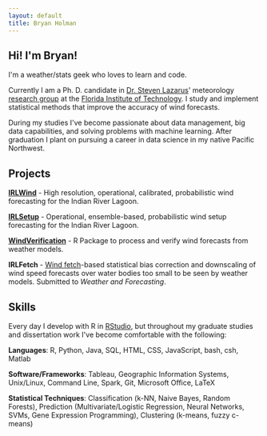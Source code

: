 ```yaml
---
layout: default
title: Bryan Holman
---
```


## Hi! I'm Bryan!

I'm a weather/stats geek who loves to learn and code.

Currently I am a Ph. D. candidate in [Dr. Steven Lazarus](http://www.fit.edu/faculty/profiles/profile.php?value=65)' meteorology [research group](http://coe.fit.edu/dmes/meteorology/research.php) at the [Florida Institute of Technology](http://www.fit.edu/). I study and implement statistical methods that improve the accuracy of wind forecasts.

During my studies I've become passionate about data management, big data capabilities, and solving problems with machine learning. After graduation I plant on pursuing a career in data science in my native Pacific Northwest.

## Projects

[**IRLWind**](https://github.com/bhlmn/IRLWind) - High resolution, operational, calibrated, probabilistic wind forecasting for the Indian River Lagoon.

[**IRLSetup**](https://bhlmn.github.io/IRLSetup/) - Operational, ensemble-based, probabilistic wind setup forecasting for the Indian River Lagoon.

[**WindVerification**](https://github.com/bhlmn/WindVerification) - R Package to process and verify wind forecasts from weather models.

**IRLFetch** - [Wind fetch](https://en.wikipedia.org/wiki/Fetch_(geography))-based statistical bias correction and downscaling of wind speed forecasts over water bodies too small to be seen by weather models. Submitted to _Weather and Forecasting_.

## Skills

Every day I develop with R in [RStudio](https://www.rstudio.com/), but throughout my graduate studies and dissertation work I've become comfortable with the following:

**Languages**: R, Python, Java, SQL, HTML, CSS, JavaScript, bash, csh, Matlab

**Software/Frameworks**: Tableau, Geographic Information Systems, Unix/Linux, Command Line, Spark, Git, Microsoft Office, LaTeX

**Statistical Techniques**: Classification (k-NN, Naive Bayes, Random Forests), Prediction (Multivariate/Logistic Regression, Neural Networks, SVMs, Gene Expression Programming), Clustering (k-means, fuzzy c-means)
